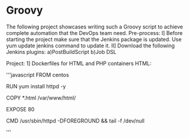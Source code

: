# Groovy
The following project showcases writing such a Groovy script to achieve complete automation that the DevOps team need.
Pre-process:
I] Before starting the project make sure that the Jenkins package is updated. Use yum update jenkins command to update it.
  II] Download the following Jenkins plugins:
   a)PostBuildScript
   b)Job DSL

Project:
1] Dockerfiles for HTML and PHP containers
HTML:

'''javascript
FROM centos

RUN yum install httpd -y

COPY *.html /var/www/html/

EXPOSE 80

CMD /usr/sbin/httpd -DFOREGROUND && tail -f /dev/null

'''
